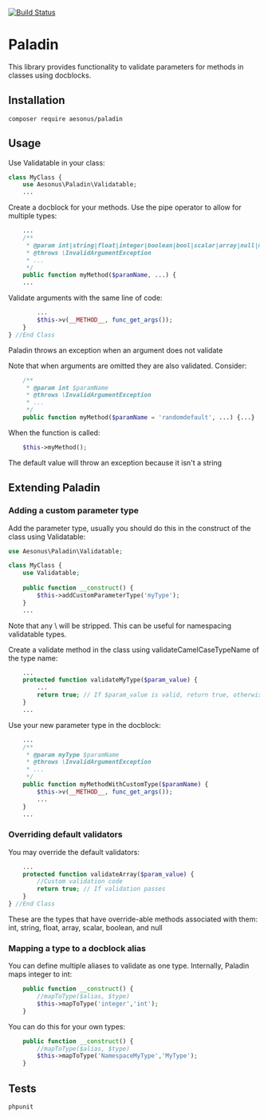 [![Build Status](https://travis-ci.org/Aesonus/paladin.svg?branch=master)](https://travis-ci.org/Aesonus/paladin)

# Paladin
This library provides functionality to validate parameters for methods in classes using docblocks.

## Installation

```
composer require aesonus/paladin
```

## Usage

Use Validatable in your class:

```php
class MyClass {
    use Aesonus\Paladin\Validatable;
    ...
```

Create a docblock for your methods.
Use the pipe operator to allow for multiple types:
```php
    ...
    /**
     * @param int|string|float|integer|boolean|bool|scalar|array|null|mixed $paramName
     * @throws \InvalidArgumentException
     * ...
     */
    public function myMethod($paramName, ...) {
    ...
```

Validate arguments with the same line of code:
```php
        ...
        $this->v(__METHOD__, func_get_args());
    }
} //End Class
```

Paladin throws an exception when an argument does not validate

Note that when arguments are omitted they are also validated. Consider:

```php
    /**
     * @param int $paramName
     * @throws \InvalidArgumentException
     * ...
     */
    public function myMethod($paramName = 'randomdefault', ...) {...}

```

When the function is called:

```php
    $this->myMethod();
```

The default value will throw an exception because it isn't a string

## Extending Paladin

### Adding a custom parameter type

Add the parameter type, usually you should do this in the construct of the class using Validatable:

```php
use Aesonus\Paladin\Validatable;

class MyClass {
    use Validatable;
    
    public function __construct() {
        $this->addCustomParameterType('myType');
    }
    ...
```

Note that any \ will be stripped. This can be useful for namespacing validatable types.

Create a validate method in the class using validateCamelCaseTypeName of the type name:

```php
    ...
    protected function validateMyType($param_value) {
        ...
        return true; // If $param_value is valid, return true, otherwise false.
    }
    ...
```

Use your new parameter type in the docblock:

```php
    ...
    /**
     * @param myType $paramName
     * @throws \InvalidArgumentException
     * ...
     */
    public function myMethodWithCustomType($paramName) {
        $this->v(__METHOD__, func_get_args());
        ...
    }
    ...
```

### Overriding default validators

You may override the default validators:

```php
    ...
    protected function validateArray($param_value) {
        //Custom validation code
        return true; // If validation passes
    }
} //End Class
```

These are the types that have override-able methods associated with them:
int, string, float, array, scalar, boolean, and null

### Mapping a type to a docblock alias

You can define multiple aliases to validate as one type. Internally, Paladin maps
integer to int:

```php
    public function __construct() {
        //mapToType($alias, $type)
        $this->mapToType('integer','int');
    }
```

You can do this for your own types:
```php
    public function __construct() {
        //mapToType($alias, $type)
        $this->mapToType('NamespaceMyType','MyType');
    }
```

## Tests

```
phpunit
```